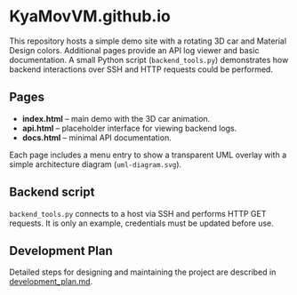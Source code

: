 # KyaMovVM.github.io

This repository hosts a simple demo site with a rotating 3D car and Material Design colors.
Additional pages provide an API log viewer and basic documentation. A small Python
script (`backend_tools.py`) demonstrates how backend interactions over SSH and
HTTP requests could be performed.

## Pages
- **index.html** – main demo with the 3D car animation.
- **api.html** – placeholder interface for viewing backend logs.
- **docs.html** – minimal API documentation.

Each page includes a menu entry to show a transparent UML overlay with a simple architecture diagram (`uml-diagram.svg`).

## Backend script
`backend_tools.py` connects to a host via SSH and performs HTTP GET requests. It
is only an example, credentials must be updated before use.

## Development Plan
Detailed steps for designing and maintaining the project are described in [development_plan.md](development_plan.md).
